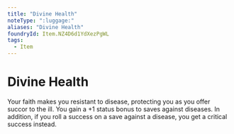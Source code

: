 ```yaml
---
title: "Divine Health"
noteType: ":luggage:"
aliases: "Divine Health"
foundryId: Item.NZ4D6d1YdXezPgWL
tags:
  - Item
---
```


# Divine Health

Your faith makes you resistant to disease, protecting you as you offer succor to the ill. You gain a +1 status bonus to saves against diseases. In addition, if you roll a success on a save against a disease, you get a critical success instead.
